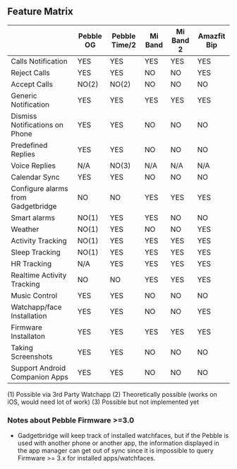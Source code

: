 ## Feature Matrix

|                                   | Pebble OG | Pebble Time/2 | Mi Band | Mi Band 2 | Amazfit Bip |
|-----------------------------------| ----------|---------------|---------|-----------|-------------|
|Calls Notification                 | YES       | YES           | YES     | YES       | YES         |
|Reject Calls                       | YES       | YES           | NO      | NO        | YES         |
|Accept Calls                       | NO(2)     | NO(2)         | NO      | NO        | NO          |
|Generic Notification               | YES       | YES           | YES     | YES       | YES         |
|Dismiss Notifications on Phone     | YES       | YES           | NO      | NO        | NO          |
|Predefined Replies                 | YES       | YES           | NO      | NO        | NO          |
|Voice Replies                      | N/A       | NO(3)         | N/A     | N/A       | N/A         |
|Calendar Sync                      | YES       | YES           | NO      | NO        | NO          |
|Configure alarms from Gadgetbridge | NO        | NO            | YES     | YES       | YES         |
|Smart alarms                       | NO(1)     | YES           | YES     | NO        | NO          |
|Weather                            | NO(1)     | YES           | NO      | NO        | YES         |
|Activity Tracking                  | NO(1)     | YES           | YES     | YES       | YES         |
|Sleep Tracking                     | NO(1)     | YES           | YES     | YES       | YES         |
|HR Tracking                        | N/A       | YES           | YES     | YES       | YES         |
|Realtime Activity Tracking         | NO        | NO            | YES     | YES       | YES         |
|Music Control                      | YES       | YES           | NO      | NO        | NO          |
|Watchapp/face Installation         | YES       | YES           | NO      | NO        | YES         |
|Firmware Installaton               | YES       | YES           | YES     | YES       | YES         |
|Taking Screenshots                 | YES       | YES           | NO      | NO        | NO          |
|Support Android Companion Apps     | YES       | YES           | NO      | NO        | NO          |

(1) Possible via 3rd Party Watchapp
(2) Theoretically possible (works on iOS, would need lot of work)
(3) Possible but not implemented yet


### Notes about Pebble Firmware >=3.0

* Gadgetbridge will keep track of installed watchfaces, but if the Pebble is used with another phone or another app, the information displayed in the app manager can get out of sync since it is impossible to query Firmware >= 3.x for installed apps/watchfaces.

